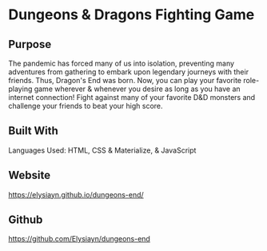 # Dungeons & Dragons Fighting Game

## Purpose
The pandemic has forced many of us into isolation, preventing many adventures from gathering to embark upon legendary journeys with their friends. Thus, Dragon's End was born. Now, you can play your favorite role-playing game wherever & whenever you desire as long as you have an internet connection! Fight against many of your favorite D&D monsters and challenge your friends to beat your high score. 

## Built With
Languages Used: HTML, CSS & Materialize, & JavaScript

## Website
https://elysiayn.github.io/dungeons-end/

## Github
https://github.com/Elysiayn/dungeons-end


